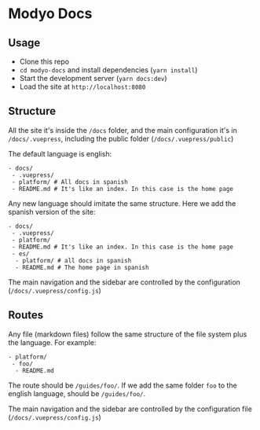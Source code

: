 # Modyo Docs

## Usage

- Clone this repo
- `cd modyo-docs` and install dependencies (`yarn install`)
- Start the development server (`yarn docs:dev`)
- Load the site at `http://localhost:8080`

## Structure

All the site it's inside the `/docs` folder, and the main configuration it's in `/docs/.vuepress`, including the public folder (`/docs/.vuepress/public`)

The default language is english:

```
- docs/
 - .vuepress/
 - platform/ # All docs in spanish
 - README.md # It's like an index. In this case is the home page
```

Any new language should imitate the same structure. Here we add the spanish version of the site:

```
- docs/
 - .vuepress/
 - platform/
 - README.md # It's like an index. In this case is the home page
 - es/
  - platform/ # all docs in spanish
  - README.md # The home page in spanish
```

The main navigation and the sidebar are controlled by the configuration (`/docs/.vuepress/config.js`)

## Routes

Any file (markdown files) follow the same structure of the file system plus the language. For example:

```
- platform/
 - foo/
  - README.md
```

The route should be `/guides/foo/`. If we add the same folder `foo` to the english language, should be `/guides/foo/`.

The main navigation and the sidebar are controlled by the configuration file (`/docs/.vuepress/config.js`)
